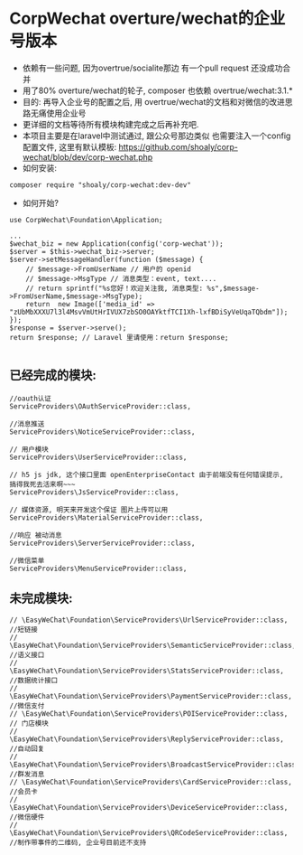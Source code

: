 # CorpWechat overture/wechat的企业号版本
- 依赖有一些问题, 因为overtrue/socialite那边 有一个pull request 还没成功合并
- 用了80% overture/wechat的轮子, composer 也依赖 overtrue/wechat:3.1.*
- 目的: 再导入企业号的配置之后, 用 overtrue/wechat的文档和对微信的改进思路无痛使用企业号
- 更详细的文档等待所有模块构建完成之后再补充吧.
- 本项目主要是在laravel中测试通过, 跟公众号那边类似 也需要注入一个config配置文件, 这里有默认模板: <https://github.com/shoaly/corp-wechat/blob/dev/corp-wechat.php>
- 如何安装:
```
composer require "shoaly/corp-wechat:dev-dev"
```
- 如何开始?
```
use CorpWechat\Foundation\Application;

...
$wechat_biz = new Application(config('corp-wechat'));
$server = $this->wechat_biz->server;
$server->setMessageHandler(function ($message) {
    // $message->FromUserName // 用户的 openid
    // $message->MsgType // 消息类型：event, text....
    // return sprintf("%s您好！欢迎关注我, 消息类型: %s",$message->FromUserName,$message->MsgType);
    return  new Image(['media_id' => "zUbMbXXXU7l3l4MsvVmUtHrIVUX7zbSO0OAYktfTCI1Xh-lxfBDiSyVeUqaTQbdm"]);
});
$response = $server->serve();
return $response; // Laravel 里请使用：return $response;


```
## 已经完成的模块: 

```
//oauth认证
ServiceProviders\OAuthServiceProvider::class,

//消息推送
ServiceProviders\NoticeServiceProvider::class,

// 用户模块
ServiceProviders\UserServiceProvider::class,

// h5 js jdk, 这个接口里面 openEnterpriseContact 由于前端没有任何错误提示, 搞得我死去活来啊~~~
ServiceProviders\JsServiceProvider::class,

// 媒体资源, 明天来开发这个保证 图片上传可以用
ServiceProviders\MaterialServiceProvider::class,

//响应 被动消息
ServiceProviders\ServerServiceProvider::class,

//微信菜单
ServiceProviders\MenuServiceProvider::class, 

```
## 未完成模块:
```
// \EasyWeChat\Foundation\ServiceProviders\UrlServiceProvider::class, //短链接
// \EasyWeChat\Foundation\ServiceProviders\SemanticServiceProvider::class, //语义接口
// \EasyWeChat\Foundation\ServiceProviders\StatsServiceProvider::class, //数据统计接口
// \EasyWeChat\Foundation\ServiceProviders\PaymentServiceProvider::class, //微信支付
// \EasyWeChat\Foundation\ServiceProviders\POIServiceProvider::class, // 门店模块
// \EasyWeChat\Foundation\ServiceProviders\ReplyServiceProvider::class, //自动回复
// \EasyWeChat\Foundation\ServiceProviders\BroadcastServiceProvider::class, //群发消息
// \EasyWeChat\Foundation\ServiceProviders\CardServiceProvider::class, //会员卡
// \EasyWeChat\Foundation\ServiceProviders\DeviceServiceProvider::class, //微信硬件
// \EasyWeChat\Foundation\ServiceProviders\QRCodeServiceProvider::class, //制作带事件的二维码, 企业号目前还不支持

```
